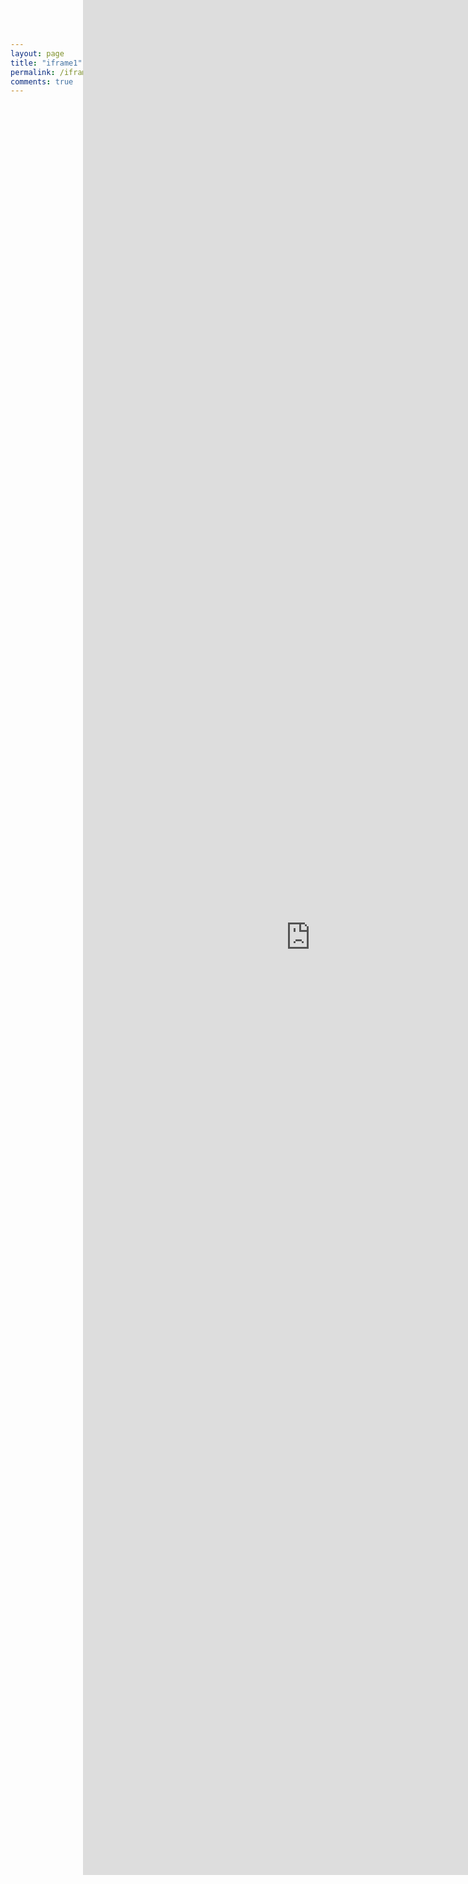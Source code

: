 ```yaml
---
layout: page
title: "iframe1"
permalink: /iframe1
comments: true
---
```


<div id='flo98ads' style='width:100%;margin:auto; text-align:center;float:none;overflow:hidden; display:scroll;position:fixed; top:0;z-index:9999'>
    <div style='text-align:center;display:block;max-width:728px;height:auto;overflow:hidden;margin:auto'>
      


  <iframe src='https://suakaliaun.blogspot.com/search/' style='border:0px; padding:0; width:100%;  height:3000px; overflow:auto; background-color: transparent;'/>


  
  </div></div>
